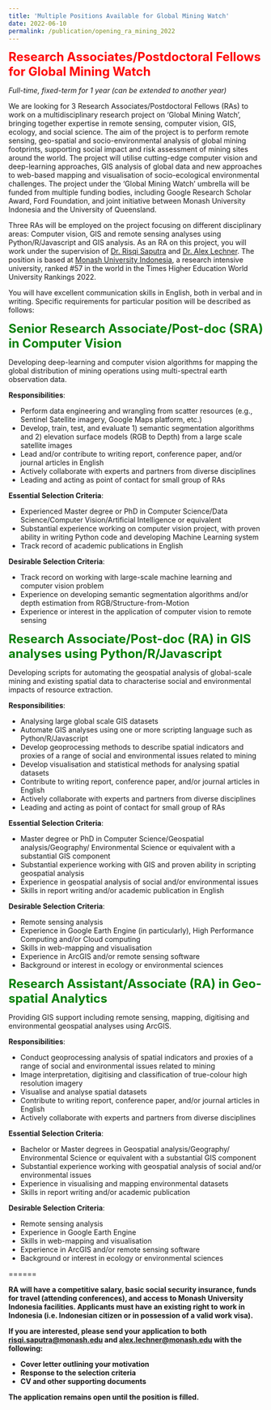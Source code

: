 ```yaml
---
title: 'Multiple Positions Available for Global Mining Watch'
date: 2022-06-10
permalink: /publication/opening_ra_mining_2022
---
```


<font size="5" color="red"><b>Research Associates/Postdoctoral Fellows for Global Mining Watch</b></font>

_Full-time, fixed-term for 1 year (can be extended to another year)_

We are looking for 3 Research Associates/Postdoctoral Fellows (RAs) to work on a multidisciplinary research project on ‘Global Mining Watch’, bringing together expertise in remote sensing, computer vision, GIS, ecology, and social science. The aim of the project is to perform remote sensing, geo-spatial and socio-environmental analysis of global mining footprints, supporting social impact and risk assessment of mining sites around the world. The project will utilise cutting-edge computer vision and deep-learning approaches, GIS analysis of global data and new approaches to web-based mapping and visualisation of socio-ecological environmental challenges. The project under the ‘Global Mining Watch’ umbrella will be funded from multiple funding bodies, including Google Research Scholar Award, Ford Foundation, and joint initiative between Monash University Indonesia and the University of Queensland.

Three RAs will be employed on the project focusing on different disciplinary areas: Computer vision, GIS and remote sensing analyses using Python/R/Javascript and GIS analysis. As an RA on this project, you will work under the supervision of [Dr. Risqi Saputra](https://www.monash.edu/indonesia/about-monash-in-indonesia/our-people/Muhamad-Risqi-Saputra) and [Dr. Alex Lechner](https://www.monash.edu/indonesia/about-monash-in-indonesia/our-people/alex-lechner). The position is based at [Monash University Indonesia](https://www.monash.edu/indonesia), a research intensive university, ranked #57 in the world in the Times Higher Education World University Rankings 2022.

You will have excellent communication skills in English, both in verbal and in writing. Specific requirements for particular position will be described as follows:

<font size="5" color="green"><b>Senior Research Associate/Post-doc (SRA) in Computer Vision</b></font>

Developing deep-learning and computer vision algorithms for mapping the global distribution of mining operations using multi-spectral earth observation data.

**Responsibilities**:
- Perform data engineering and wrangling from scatter resources (e.g., Sentinel Satellite imagery, Google Maps platform, etc.) 
- Develop, train, test, and evaluate 1) semantic segmentation algorithms and 2) elevation surface models (RGB to Depth) from a large scale satellite images
- Lead and/or contribute to writing report, conference paper, and/or journal articles in English
- Actively collaborate with experts and partners from diverse disciplines
- Leading and acting as point of contact for small group of RAs

**Essential Selection Criteria**:
- Experienced Master degree or PhD in Computer Science/Data Science/Computer Vision/Artificial Intelligence or equivalent
- Substantial experience working on computer vision project, with proven ability in writing Python code and developing Machine Learning system
- Track record of academic publications in English

**Desirable Selection Criteria**:
- Track record on working with large-scale machine learning and computer vision problem
- Experience on developing semantic segmentation algorithms and/or depth estimation from RGB/Structure-from-Motion
- Experience or interest in the application of computer vision to remote sensing

<font size="5" color="green"><b>Research Associate/Post-doc (RA) in GIS analyses using Python/R/Javascript</b></font>

Developing scripts for automating the geospatial analysis of global-scale mining and existing spatial data to characterise social and environmental impacts of resource extraction.

**Responsibilities**:

- Analysing large global scale GIS datasets
- Automate GIS analyses using one or more scripting language such as Python/R/Javascript
- Develop geoprocessing methods to describe spatial indicators and proxies of a range of social and environmental issues related to mining
- Develop visualisation and statistical methods for analysing spatial datasets
- Contribute to writing report, conference paper, and/or journal articles in English
- Actively collaborate with experts and partners from diverse disciplines
- Leading and acting as point of contact for small group of RAs

**Essential Selection Criteria**:

- Master degree or PhD in Computer Science/Geospatial analysis/Geography/ Environmental Science or equivalent with a substantial GIS component
- Substantial experience working with GIS and proven ability in scripting geospatial analysis
- Experience in geospatial analysis of social and/or environmental issues 
- Skills in report writing and/or academic publication in English

**Desirable Selection Criteria**:

- Remote sensing analysis
- Experience in Google Earth Engine (in particularly), High Performance Computing and/or Cloud computing
- Skills in web-mapping and visualisation
- Experience in ArcGIS and/or remote sensing software
- Background or interest in ecology or environmental sciences

<font size="5" color="green"><b>Research Assistant/Associate (RA) in Geo-spatial Analytics</b></font>

Providing GIS support including remote sensing, mapping, digitising and environmental geospatial analyses using ArcGIS.

**Responsibilities**:

- Conduct geoprocessing analysis of spatial indicators and proxies of a range of social and environmental issues related to mining
- Image interpretation, digitising and classification of true-colour high resolution imagery
- Visualise and analyse spatial datasets
- Contribute to writing report, conference paper, and/or journal articles in English
- Actively collaborate with experts and partners from diverse disciplines

**Essential Selection Criteria**:

- Bachelor or Master degrees in Geospatial analysis/Geography/ Environmental Science or equivalent with a substantial GIS component
- Substantial experience working with geospatial analysis of social and/or environmental issues
- Experience in visualising and mapping environmental datasets
- Skills in report writing and/or academic publication

**Desirable Selection Criteria**:

- Remote sensing analysis
- Experience in Google Earth Engine
- Skills in web-mapping and visualisation
- Experience in ArcGIS and/or remote sensing software
- Background or interest in ecology or environmental sciences

======

**RA will have a competitive salary, basic social security insurance, funds for travel (attending conferences), and access to Monash University Indonesia facilities. Applicants must have an existing right to work in Indonesia (i.e. Indonesian citizen or in possession of a valid work visa).**

**If you are interested, please send your application to both risqi.saputra@monash.edu and alex.lechner@monash.edu with the following:**
- **Cover letter outlining your motivation**
- **Response to the selection criteria**
- **CV and other supporting documents**

**The application remains open until the position is filled.**
